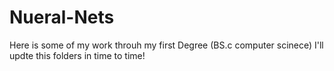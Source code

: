 # Nueral-Nets

Here is some of my work throuh my first Degree (BS.c computer scinece)
I'll updte this folders in time to time!
